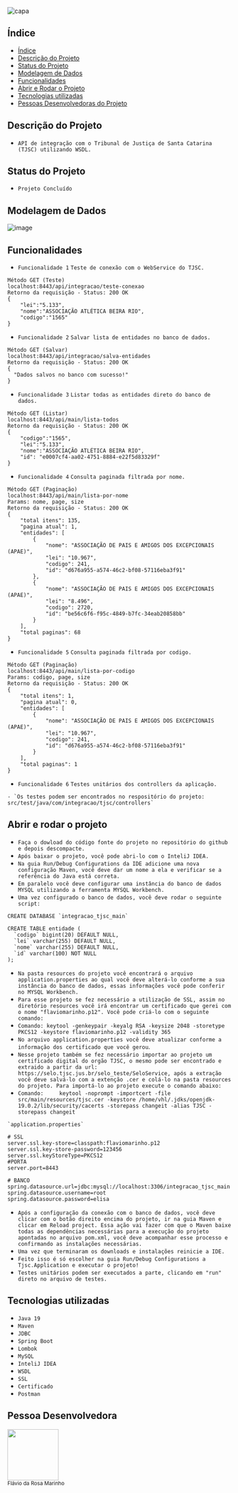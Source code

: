 ![capa](https://user-images.githubusercontent.com/18190240/165532541-78b32a68-6c0d-4e5d-901c-3d362abed047.png)

## Índice 

* [Índice](#índice)
* [Descrição do Projeto](#descrição-do-projeto)
* [Status do Projeto](#status-do-projeto)
* [Modelagem de Dados](#Modelagem-de-Dados)
* [Funcionalidades](#funcionalidades)
* [Abrir e Rodar o Projeto](#abrir-e-rodar-o-projeto)
* [Tecnologias utilizadas](#tecnologias-utilizadas)
* [Pessoas Desenvolvedoras do Projeto](#pessoa-desenvolvedora)

## Descrição do Projeto

- `API de integração com o Tribunal de Justiça de Santa Catarina (TJSC) utilizando WSDL.`

## Status do Projeto

- `Projeto Concluído`

## Modelagem de Dados

![image](https://user-images.githubusercontent.com/107947462/216439893-c1467483-eb98-4adb-9fbe-3f015b519ca9.png)


## Funcionalidades
- `Funcionalidade 1` `Teste de conexão com o WebService do TJSC.`


```
Método GET (Teste)
localhost:8443/api/integracao/teste-conexao
Retorno da requisição - Status: 200 OK
{
    "lei":"5.133",
    "nome":"ASSOCIAÇÃO ATLÉTICA BEIRA RIO",
    "codigo":"1565"
}

```

- `Funcionalidade 2` `Salvar lista de entidades no banco de dados.`

```
Método GET (Salvar)
localhost:8443/api/integracao/salva-entidades
Retorno da requisição - Status: 200 OK
{
  "Dados salvos no banco com sucesso!"
}

```

- `Funcionalidade 3` `Listar todas as entidades direto do banco de dados.`

```
Método GET (Listar)
localhost:8443/api/main/lista-todos
Retorno da requisição - Status: 200 OK
{
    "codigo":"1565",
    "lei":"5.133",
    "nome":"ASSOCIAÇÃO ATLÉTICA BEIRA RIO",
    "id": "e0007cf4-aa02-4751-8884-e22f5d83329f"
}
 ```
 
- `Funcionalidade 4` `Consulta paginada filtrada por nome.`

```
Método GET (Paginação)
localhost:8443/api/main/lista-por-nome
Params: nome, page, size
Retorno da requisição - Status: 200 OK
{
    "total itens": 135,
    "pagina atual": 1,
    "entidades": [
        {
            "nome": "ASSOCIAÇÃO DE PAIS E AMIGOS DOS EXCEPCIONAIS (APAE)",
            "lei": "10.967",
            "codigo": 241,
            "id": "d676a955-a574-46c2-bf08-57116eba3f91"
        },
        {
            "nome": "ASSOCIAÇÃO DE PAIS E AMIGOS DOS EXCEPCIONAIS (APAE)",
            "lei": "8.496",
            "codigo": 2720,
            "id": "be56c6f6-f95c-4849-b7fc-34eab20858bb"
        }
    ],
    "total paginas": 68
}
```

- `Funcionalidade 5` `Consulta paginada filtrada por codigo.`

```
Método GET (Paginação)
localhost:8443/api/main/lista-por-codigo
Params: codigo, page, size
Retorno da requisição - Status: 200 OK
{
    "total itens": 1,
    "pagina atual": 0,
    "entidades": [
        {
            "nome": "ASSOCIAÇÃO DE PAIS E AMIGOS DOS EXCEPCIONAIS (APAE)",
            "lei": "10.967",
            "codigo": 241,
            "id": "d676a955-a574-46c2-bf08-57116eba3f91"
        }
    ],
    "total paginas": 1
}
```

- `Funcionalidade 6` `Testes unitários dos controllers da aplicação.`

```
- `Os testes podem ser encontrados no respositório do projeto: src/test/java/com/integracao/tjsc/controllers`

```


## Abrir e rodar o projeto

- `Faça o dowload do código fonte do projeto no repositório do github e depois descompacte.`
- `Após baixar o projeto, você pode abri-lo com o InteliJ IDEA.`
- `Na guia Run/Debug Configurations da IDE adicione uma nova configuração Maven, você deve dar um nome a ela e verificar se a referência do Java está correta.`
- `Em paralelo você deve configurar uma instância do banco de dados MYSQL utilizando a ferramenta MYSQL Workbench.`
- `Uma vez configurado o banco de dados, você deve rodar o seguinte script:`

```
CREATE DATABASE `integracao_tjsc_main`

CREATE TABLE entidade (
  `codigo` bigint(20) DEFAULT NULL,
  `lei` varchar(255) DEFAULT NULL,
  `nome` varchar(255) DEFAULT NULL,
  `id` varchar(100) NOT NULL
);

```
- `Na pasta resources do projeto você encontrará o arquivo application.properties ao qual você deve alterá-lo conforme a sua instância do banco de dados, essas informações você pode conferir no MYSQL Workbench.`
- `Para esse projeto se fez necessário a utilização de SSL, assim no diretório resources você irá encontrar um certificado que gerei com o nome "flaviomarinho.p12". Você pode criá-lo com o seguinte comando:`
- `Comando: keytool -genkeypair -keyalg RSA -keysize 2048 -storetype PKCS12 -keystore flaviomarinho.p12 -validity 365`
- `No arquivo application.properties você deve atualizar conforme a informação dos certificado que você gerou`.
- `Nesse projeto também se fez necessário importar ao projeto um certificado digital do orgão TJSC, o mesmo pode ser encontrado e extraido a partir da url: https://selo.tjsc.jus.br/selo_teste/SeloService, após a extração você deve salvá-lo com a extenção .cer e colá-lo na pasta resources do projeto. Para importá-lo ao projeto execute o comando abaixo:`
- `Comando:     keytool -noprompt -importcert -file src/main/resources/tjsc.cer -keystore /home/vhl/.jdks/openjdk-19.0.2/lib/security/cacerts -storepass changeit -alias TJSC -storepass changeit`

 


```
`application.properties`

# SSL
server.ssl.key-store=classpath:flaviomarinho.p12
server.ssl.key-store-password=123456
server.ssl.keyStoreType=PKCS12
#PORTA
server.port=8443

# BANCO
spring.datasource.url=jdbc:mysql://localhost:3306/integracao_tjsc_main
spring.datasource.username=root
spring.datasource.password=elisa

```

- `Após a configuração da conexão com o banco de dados, você deve clicar com o botão direito encima do projeto, ir na guia Maven e clicar em Reload project. Essa ação vai fazer com que o Maven baixe todas as dependências necessárias para a execução do projeto apontadas no arquivo pom.xml, você deve acompanhar esse processo e confirmando as instalações necessárias.`
- `Uma vez que terminaram os downloads e instalações reinicie a IDE.`
- `Feito isso é só escolher na guia Run/Debug Configurations a Tjsc.Application e executar o projeto!`
- `Testes unitários podem ser executados a parte, clicando em "run" direto no arquivo de testes.`

## Tecnologias utilizadas
- `Java 19`
- `Maven`
- `JDBC`
- `Spring Boot`
- `Lombok`
- `MySQL`
- `InteliJ IDEA`
- `WSDL`
- `SSL`
- `Certificado`
- `Postman`


## Pessoa Desenvolvedora
<img src="https://avatars.githubusercontent.com/u/107947462?s=400&u=a6d810255c8159011072b3cf5556fab573041443&v=4" width=115><br><sub>Flávio da Rosa Marinho</sub>
